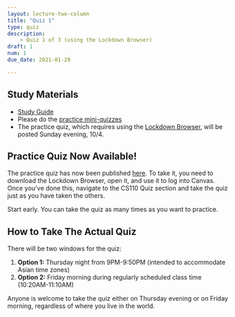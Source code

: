 ```yaml
---
layout: lecture-two-column
title: "Quiz 1"
type: quiz
description:
    - Quiz 1 of 3 (using the Lockdown Browser)
draft: 1
num: 1
due_date: 2021-01-29

---
```

## Study Materials
* <a href="https://docs.google.com/document/d/1EvC8w6KPSrMDoWTNlNivEvP1jcxdmZd1yKWkm8NXJ98/edit?usp=sharing" target="_blank">Study Guide</a>
* Please do the <a href="https://canvas.northwestern.edu/courses/120087/quizzes" target="_blank">practice mini-quizzes</a>
* The practice quiz, which requires using the [Lockdown Browser](../resources/lockdown-browser), will be posted Sunday evening, 10/4.

## Practice Quiz Now Available!
The practice quiz has now been published <a href="https://canvas.northwestern.edu/courses/120087/quizzes/124320" target="_blank">here</a>. To take it, you need to download the Lockdown Browser, open it, and use it to log into Canvas. Once you've done this, navigate to the CS110 Quiz section and take the quiz just as you have taken the others.

Start early. You can take the quiz as many times as you want to practice.

## How to Take The Actual Quiz
There will be two windows for the quiz:

1. **Option 1:** Thursday night from 9PM-9:50PM (intended to accommodate Asian time zones)
2. **Option 2:** Friday morning during regularly scheduled class time (10:20AM-11:10AM)

Anyone is welcome to take the quiz either on Thursday evening or on Friday morning, regardless of where you live in the world.